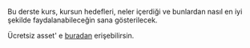 Bu derste kurs, kursun hedefleri, neler içerdiği ve bunlardan nasıl en iyi şekilde faydalanabileceğin sana gösterilecek.


Ücretsiz asset' e [buradan](https://assetstore.unity.com/packages/essentials/tutorial-projects/asset-unlock-kitchen-183074) erişebilirsin.
